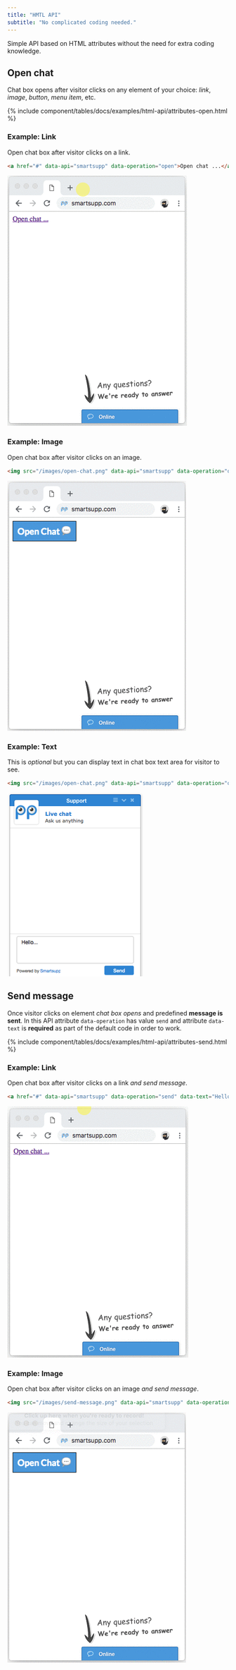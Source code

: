 ```yaml
---
title: "HMTL API"
subtitle: "No complicated coding needed."
---
```


Simple API based on HTML attributes without the need for extra coding knowledge.

## Open chat

Chat box opens after visitor clicks on any element of your choice: *link*, *image*, *button*, *menu item*, etc.

{% include component/tables/docs/examples/html-api/attributes-open.html %}

### Example: Link

Open chat box after visitor clicks on a link.

```html
<a href="#" data-api="smartsupp" data-operation="open">Open chat ...</a>
```

![open chat link GIF](/assets/img/docs/examples/html-api/open-chat-link.gif)

### Example: Image

Open chat box after visitor clicks on an image.

```html
<img src="/images/open-chat.png" data-api="smartsupp" data-operation="open" />
```

![open chat image GIF](/assets/img/docs/examples/html-api/open-chat-image.gif)

### Example: Text

This is *optional* but you can display text in chat box text area for visitor to see.

```html
<img src="/images/open-chat.png" data-api="smartsupp" data-operation="open" data-text="Hello..." />
```

![open chat and show text](/assets/img/docs/examples/html-api/hello-text.png)

## Send message

Once visitor clicks on element *chat box opens* and predefined **message is sent**. In this API attribute `data-operation` has value `send` and attribute `data-text` is **required** as part of the default code in order to work.

{% include component/tables/docs/examples/html-api/attributes-send.html %}

### Example: Link

Open chat box after visitor clicks on a link *and send message*.

```html
<a href="#" data-api="smartsupp" data-operation="send" data-text="Hello...">Open chat ...</a>
```

![send message link GIF](/assets/img/docs/examples/html-api/send-message-link.gif)

### Example: Image

Open chat box after visitor clicks on an image *and send message*.

```html
<img src="/images/send-message.png" data-api="smartsupp" data-operation="send" data-text="Hello..." />
```

![send message image GIF](/assets/img/docs/examples/html-api/send-message-image.gif)